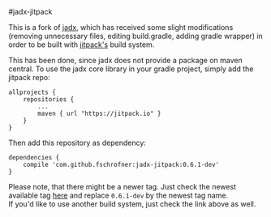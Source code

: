 #jadx-jitpack

This is a fork of [jadx](https://github.com/skylot/jadx), which has received some slight modifications (removing unnecessary files, editing build.gradle, adding gradle wrapper) in order to be built with [jitpack's](https://jitpack.io/) build system.  

This has been done, since jadx does not provide a package on maven central. To use the jadx core library in your gradle project, simply add the jitpack repo:

```
allprojects {
	repositories {
		...
		maven { url "https://jitpack.io" }
	}
}
```

Then add this repository as dependency:
```
dependencies {
    compile 'com.github.fschrofner:jadx-jitpack:0.6.1-dev'
}
```

Please note, that there might be a newer tag. Just check the newest available tag [here](https://jitpack.io/#fschrofner/jadx-jitpack) and replace `0.6.1-dev` by the newest tag name.  
If you'd like to use another build system, just check the link above as well.

